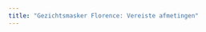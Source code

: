 ```yaml
---
title: "Gezichtsmasker Florence: Vereiste afmetingen"
---
```


<DesignMeasurements design='florence' />
